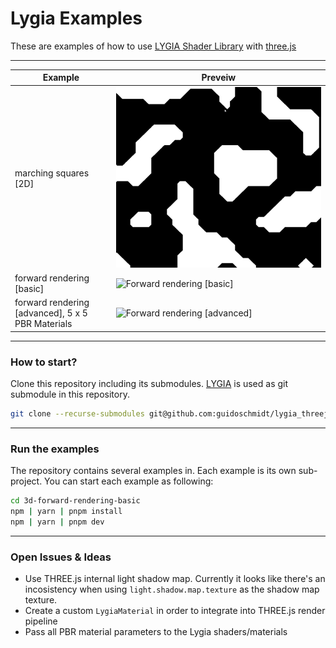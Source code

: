 # Lygia Examples
These are examples of how to use [LYGIA Shader Library](https://lygia.xyz/) with [three.js](https://threejs.org/)

---

| Example                                           | Preveiw                                                                                 |
|---------------------------------------------------|-----------------------------------------------------------------------------------------|
| marching squares [2D]                             | ![Marching Squares [2D]]( ./2d-marching-squares/screenshot.png )       |
| forward rendering [basic]                         | ![Forward rendering [basic]]( ./forward-rendering.basic/screenshot.png )       |
| forward rendering [advanced], 5 x 5 PBR Materials | ![Forward rendering [advanced]]( ./forward-rendering.advanced/screenshot.png ) |

---

### How to start?
Clone this repository including its submodules. [LYGIA](https://github.com/patriciogonzalezvivo/lygia) is used as
git submodule in this repository.

```bash
git clone --recurse-submodules git@github.com:guidoschmidt/lygia_threejs_examples.git
```

---

### Run the examples
The repository contains several examples in. Each example is its own sub-project. You can start each example as following:

```bash
cd 3d-forward-rendering-basic
npm | yarn | pnpm install
npm | yarn | pnpm dev
```

---

### Open Issues & Ideas
- Use THREE.js internal light shadow map. Currently it looks like there's an
  incosistency when using `light.shadow.map.texture` as the shadow map texture.
- Create a custom `LygiaMaterial` in order to integrate into THREE.js render
  pipeline
- Pass all PBR material parameters to the Lygia shaders/materials
